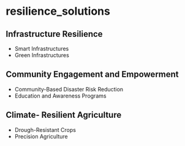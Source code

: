 # resilience_solutions
## Infrastructure Resilience 
- Smart Infrastructures
- Green Infrastructures
## Community Engagement and Empowerment 
- Community-Based Disaster Risk Reduction
- Education and Awareness Programs
## Climate- Resilient Agriculture 
- Drough-Resistant Crops
- Precision Agriculture
